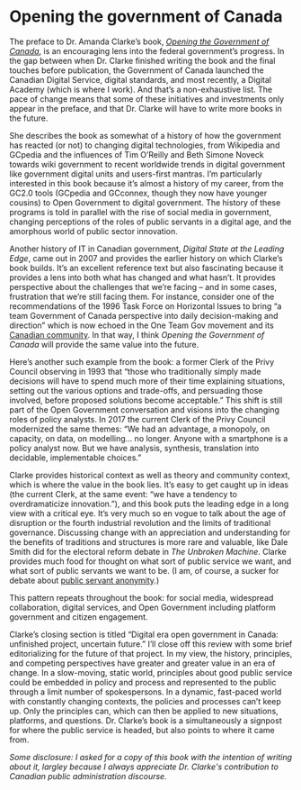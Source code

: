 # Opening the government of Canada

The preface to Dr. Amanda Clarke’s book, [*Opening the Government of Canada*](https://www.ubcpress.ca/opening-the-government-of-canada), is an encouraging lens into the federal government’s progress. In the gap between when Dr. Clarke finished writing the book and the final touches before publication, the Government of Canada launched the Canadian Digital Service, digital standards, and most recently, a Digital Academy (which is where I work). And that’s a non-exhaustive list. The pace of change means that some of these initiatives and investments only appear in the preface, and that Dr. Clarke will have to write more books in the future.

She describes the book as somewhat of a history of how the government has reacted (or not) to changing digital technologies, from Wikipedia and GCpedia and the influences of Tim O’Reilly and Beth Simone Noveck towards wiki government to recent worldwide trends in digital government like government digital units and users-first mantras. I’m particularly interested in this book because it’s almost a history of my career, from the GC2.0 tools (GCpedia and GCconnex, though they now have younger cousins) to Open Government to digital government. The history of these programs is told in parallel with the rise of social media in government, changing perceptions of the roles of public servants in a digital age, and the amorphous world of public sector innovation.

Another history of IT in Canadian government, *Digital State at the Leading Edge*, came out in 2007 and provides the earlier history on which Clarke’s book builds. It’s an excellent reference text but also fascinating because it provides a lens into both what has changed and what hasn’t. It provides perspective about the challenges that we’re facing – and in some cases, frustration that we’re still facing them. For instance, consider one of the recommendations of the 1996 Task Force on Horizontal Issues to bring “a team Government of Canada perspective into daily decision-making and direction” which is now echoed in the One Team Gov movement and its [Canadian community](https://oneteamgov.ca/). In that way, I think *Opening the Government of Canada* will provide the same value into the future.

Here’s another such example from the book: a former Clerk of the Privy Council observing in 1993 that “those who traditionally simply made decisions will have to spend much more of their time explaining situations, setting out the various options and trade-offs, and persuading those involved, before proposed solutions become acceptable.” This shift is still part of the Open Government conversation and visions into the changing roles of policy analysts. In 2017 the current Clerk of the Privy Council modernized the same themes: “We had an advantage, a monopoly, on capacity, on data, on modelling… no longer. Anyone with a smartphone is a policy analyst now. But we have analysis, synthesis, translation into decidable, implementable choices.”

Clarke provides historical context as well as theory and community context, which is where the value in the book lies. It’s easy to get caught up in ideas (the current Clerk, at the same event: “we have a tendency to overdramaticize innovation.”), and this book puts the leading edge in a long view with a critical eye. It’s very much so en vogue to talk about the age of disruption or the fourth industrial revolution and the limits of traditional governance. Discussing change with an appreciation and understanding for the benefits of traditions and structures is more rare and valuable, like Dale Smith did for the electoral reform debate in *The Unbroken Machine*. Clarke provides much food for thought on what sort of public service we want, and what sort of public servants we want to be. (I am, of course, a sucker for debate about [public servant anonymity](https://drive.google.com/open?id=0B7mkBn2gvclObU5FeXNEd1NIYWM).)

This pattern repeats throughout the book: for social media, widespread collaboration, digital services, and Open Government including platform government and citizen engagement.

Clarke’s closing section is titled “Digital era open government in Canada: unfinished project, uncertain future.” I’ll close off this review with some brief editorializing for the future of that project. In my view, the history, principles, and competing perspectives have greater and greater value in an era of change. In a slow-moving, static world, principles about good public service could be embedded in policy and process and represented to the public through a limit number of spokespersons. In a dynamic, fast-paced world with constantly changing contexts, the policies and processes can’t keep up. Only the principles can, which can then be applied to new situations, platforms, and questions. Dr. Clarke’s book is a simultaneously a signpost for where the public service is headed, but also points to where it came from.



*Some disclosure: I asked for a copy of this book with the intention of writing about it, largley because I always appreciate Dr. Clarke's contribution to Canadian public administration discourse.*
